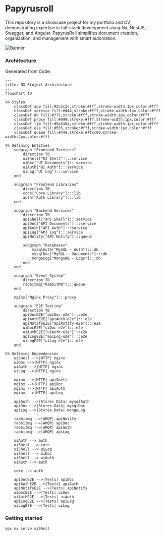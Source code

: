 # Papyrusroll

This repository is a showcase project for my portfolio and CV, demonstrating expertise in full-stack development using Nx, NestJS, Swagger, and Angular. PapyrusRoll simplifies document creation, organization, and management with smart automation.

![Banner](https://upload.wikimedia.org/wikipedia/commons/thumb/1/1b/The_judgement_of_the_dead_in_the_presence_of_Osiris.jpg/1000px-The_judgement_of_the_dead_in_the_presence_of_Osiris.jpg)

### Architecture
Generated from Code:

```mermaid
---
title: NX Project Architecture
---
flowchart TD

%% Styles
    classDef app fill:#2c2c2c,stroke:#fff,stroke-width:1px,color:#fff
    classDef service fill:#444,stroke:#fff,stroke-width:1px,color:#fff
    classDef db fill:#777,stroke:#fff,stroke-width:1px,color:#fff
    classDef proxy fill:#999,stroke:#fff,stroke-width:1px,color:#fff
    classDef lib fill:#5a5a5a,stroke:#fff,stroke-width:1px,color:#fff
    classDef e2e fill:#555,stroke:#fff,stroke-width:1px,color:#fff
    classDef queue fill:#444,stroke:#ffcc00,stroke-width:2px,color:#fff

%% Defining Entities
    subgraph "Frontend Services"
        direction TB
        uiShell["UI Shell"]:::service
        uiDoc["UI Documents"]:::service
        uiAuth["UI Auth"]:::service
        uiLog["UI Log"]:::service
    end

    subgraph "Frontend Libraries"
        direction TB
        core["Core Library"]:::lib
        auth["Auth Library"]:::lib
    end

    subgraph "Backend Services"
        direction TB
        apiShell["API Shell"]:::service
        apiDoc["API Documents"]:::service
        apiAuth["API Auth"]:::service
        apiLog["API Log"]:::service
        apiNotify["API Notify"]:::queue

        subgraph "Databases"
            mysqlAuth["MySQL - Auth"]:::db
            mysqlDoc["MySQL - Documents"]:::db
            mongoLog["MongoDB - Logs"]:::db
        end
    end

    subgraph "Event System"
        direction TB
        rabbitmq["RabbitMQ"]:::queue
    end

    nginx["Nginx Proxy"]:::proxy

    subgraph "E2E Testing"
        direction TB
        apiDocE2E["apiDoc-e2e"]:::e2e
        apiAuthE2E["apiAuth-e2e"]:::e2e
        apiNotifyE2E["apiNotify-e2e"]:::e2e
        uiDocE2E["uiDoc-e2e"]:::e2e
        uiAuthE2E["uiAuth-e2e"]:::e2e
        apiLogE2E["apiLog-e2e"]:::e2e
        uiLogE2E["uiLog-e2e"]:::e2e
    end

%% Defining Dependencies
    uiShell -->|HTTP| nginx
    uiDoc -->|HTTP| nginx
    uiAuth -->|HTTP| nginx
    uiLog -->|HTTP| nginx

    nginx -->|HTTP| apiShell
    nginx -->|HTTP| apiDoc
    nginx -->|HTTP| apiAuth
    nginx -->|HTTP| apiLog

    apiAuth -->|Stores Data| mysqlAuth
    apiDoc -->|Stores Data| mysqlDoc
    apiLog -->|Stores Data| mongoLog

    rabbitmq -->|AMQP| apiNotify
    rabbitmq -->|AMQP| apiDoc
    rabbitmq -->|AMQP| apiAuth
    rabbitmq -->|AMQP| apiLog

    uiAuth --> auth
    uiShell --> core
    uiShell --> uiLog
    uiShell --> uiDoc
    uiShell --> uiAuth
    uiAuth --> auth

    core --> auth

    apiDocE2E -->|Tests| apiDoc
    apiAuthE2E -->|Tests| apiAuth
    apiNotifyE2E -->|Tests| apiNotify
    uiDocE2E -->|Tests| uiDoc
    uiAuthE2E -->|Tests| uiAuth
    apiLogE2E -->|Tests| apiLog
    uiLogE2E -->|Tests| uiLog

```

### Getting started

``npx nx serve uiShell``
